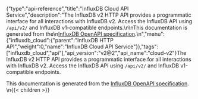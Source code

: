 {"type":"api-reference","title":"InfluxDB Cloud API Service","description":"The InfluxDB v2 HTTP API provides a programmatic interface for all interactions with InfluxDB v2. Access the InfluxDB API using `/api/v2/` and InfluxDB v1-compatible endpoints.\n\nThis documentation is generated from the\n[InfluxDB OpenAPI specification](https://raw.githubusercontent.com/influxdata/openapi/master/contracts/ref/cloud.yml).\n","menu":{"influxdb_cloud":{"parent":"InfluxDB HTTP API","weight":0,"name":"InfluxDB Cloud API Service"}},"tags":["influxdb_cloud","api"],"api_version":"v2@2","api_name":"cloud-v2"}The InfluxDB v2 HTTP API provides a programmatic interface for all interactions with InfluxDB v2. Access the InfluxDB API using `/api/v2/` and InfluxDB v1-compatible endpoints.

This documentation is generated from the
[InfluxDB OpenAPI specification](https://raw.githubusercontent.com/influxdata/openapi/master/contracts/ref/cloud.yml).
\n{{< children >}}